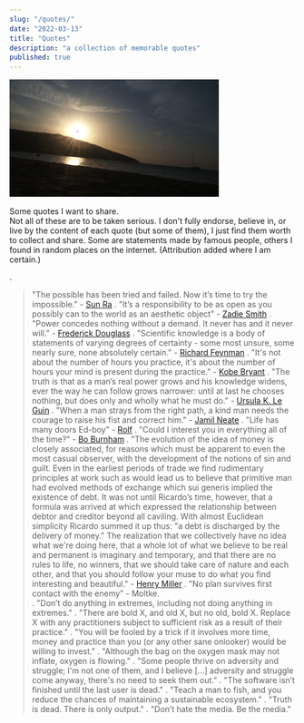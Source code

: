 ```yaml
---
slug: "/quotes/"
date: "2022-03-13"
title: "Quotes"
description: "a collection of memorable quotes"
published: true
---
```


![](../../images/sunrise.png)

Some quotes I want to share.  
Not all of these are to be taken serious. I don't fully endorse, believe in, or live by the content of each quote (but some of them), I just find them worth to collect and share. Some are statements made by famous people, others I found in random places on the internet. (Attribution added where I am certain.)

.
>"The possible has been tried and failed. Now it’s time to try the impossible." - [Sun Ra](https://en.wikipedia.org/wiki/Sun_Ra)
.
>"It’s a responsibility to be as open as you possibly can to the world as an aesthetic object" - [Zadie Smith](https://en.wikipedia.org/wiki/Zadie_Smith)
.
>"Power concedes nothing without a demand. It never has and it never will." - [Frederick Douglass](https://en.wikipedia.org/wiki/Frederick_Douglass)
.
>"Scientific knowledge is a body of statements of varying degrees of certainty - some most unsure, some nearly sure, none absolutely certain." - [Richard Feynman](https://en.wikipedia.org/wiki/Richard_Feynman)
.
>"It's not about the number of hours you practice, it's about the number of hours your mind is present during the practice." - [Kobe Bryant](https://en.wikipedia.org/wiki/Kobe_Bryant)
.
>"The truth is that as a man’s real power grows and his knowledge widens, ever the way he can follow grows narrower: until at last he chooses nothing, but does only and wholly what he must do." - [Ursula K. Le Guin](https://en.wikipedia.org/wiki/Ursula_K._Le_Guin)
.
>"When a man strays from the right path, a kind man needs the courage to raise his fist and correct him." - [Jamil Neate](https://gundam.fandom.com/wiki/Jamil_Neate)
.
>"Life has many doors Ed-boy" - [Rolf](https://ed.fandom.com/wiki/Rolf)
.
>"Could I interest you in everything all of the time?" - [Bo Burnham](https://www.youtube.com/watch?v=8NJDMV9hJxc)
.
>"The evolution of the idea of money is closely associated, for reasons which must be apparent to even the most casual observer, with the development of the notions of sin and guilt. Even in the earliest periods of trade we find rudimentary principles at work such as would lead us to believe that primitive man had evolved methods of exchange which sui generis implied the existence of debt. It was not until Ricardo’s time, however, that a formula was arrived at which expressed the relationship between debtor and creditor beyond all caviling. With almost Euclidean simplicity Ricardo summed it up thus: "a debt is discharged by the delivery of money." The realization that we collectively have no idea what we're doing here, that a whole lot of what we believe to be real and permanent is imaginary and temporary, and that there are no rules to life, no winners, that we should take care of nature and each other, and that you should follow your muse to do what you find interesting and beautiful." - [Henry Miller](https://en.wikipedia.org/wiki/Henry_Miller)
.
>"No plan survives first contact with the enemy" - Moltke.  
.
>"Don’t do anything in extremes, including not doing anything in extremes."
.
>"There are bold X, and old X, but no old, bold X. Replace X with any practitioners subject to sufficient risk as a result of their practice."
.
>"You will be fooled by a trick if it involves more time, money and practice than you (or any other sane onlooker) would be willing to invest."
.
>"Although the bag on the oxygen mask may not inflate, oxygen is flowing."
.
>"Some people thrive on adversity and struggle; I'm not one of them, and I believe [...] adversity and struggle come anyway, there's no need to seek them out."
.
>"The software isn’t finished until the last user is dead."
.
>"Teach a man to fish, and you reduce the chances of maintaining a sustainable ecosystem."
.
>"Truth is dead. There is only output."
.
>"Don’t hate the media. Be the media."
